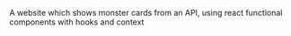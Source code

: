 A website which shows monster cards from an API, using react functional components with hooks and context
